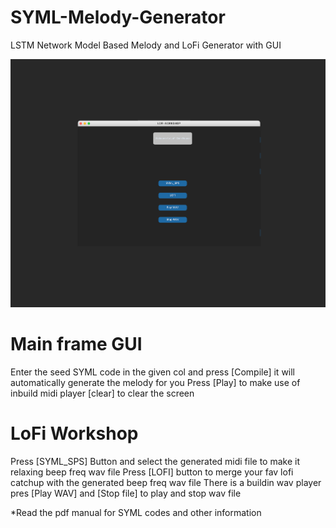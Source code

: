 # SYML-Melody-Generator
LSTM  Network Model Based Melody and LoFi  Generator with GUI

![alt text](https://github.com/AryanNSC18/SYML-Melody-Generator/blob/main/GUI_preview/Workshop.png)


# Main frame GUI 
Enter the seed SYML code in the given col and press [Compile] it will automatically generate the melody for you
Press [Play] to make use of inbuild midi player
[clear] to clear the screen

# LoFi Workshop
Press [SYML_SPS] Button and select the generated midi file to make it relaxing beep freq wav file
Press [LOFI] button to merge your fav lofi catchup with the generated beep freq wav file 
There is a  buildin wav player pres [Play WAV] and [Stop file] to play and stop wav file 

*Read the pdf manual for SYML codes and other information
